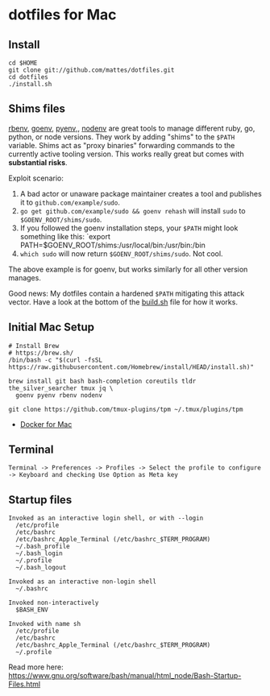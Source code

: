 # dotfiles for Mac

## Install

```
cd $HOME
git clone git://github.com/mattes/dotfiles.git
cd dotfiles
./install.sh
```

## Shims files

[rbenv](https://github.com/rbenv/rbenv), 
[goenv](https://github.com/syndbg/goenv), 
[pyenv,](https://github.com/pyenv/pyenv),
[nodenv](https://github.com/nodenv/nodenv) are great tools to manage different ruby, go, python, or node versions.
They work by adding "shims" to the `$PATH` variable. Shims act as "proxy binaries" forwarding commands
to the currently active tooling version. This works really great but comes with __substantial risks__.

Exploit scenario:
  1. A bad actor or unaware package maintainer creates a tool and publishes it to `github.com/example/sudo`.
  2. `go get github.com/example/sudo && goenv rehash` will install `sudo` to `$GOENV_ROOT/shims/sudo`.
  3. If you followed the goenv installation steps, your `$PATH` might look something like this:
    `export PATH=$GOENV_ROOT/shims:/usr/local/bin:/usr/bin:/bin
  4. `which sudo` will now return `$GOENV_ROOT/shims/sudo`. Not cool.

The above example is for goenv, but works similarly for all other version manages.

Good news: My dotfiles contain a hardened `$PATH` mitigating this attack vector.
Have a look at the bottom of the [build.sh](./build.sh) file for how it works.

## Initial Mac Setup

```
# Install Brew
# https://brew.sh/
/bin/bash -c "$(curl -fsSL https://raw.githubusercontent.com/Homebrew/install/HEAD/install.sh)"

brew install git bash bash-completion coreutils tldr the_silver_searcher tmux jq \
  goenv pyenv rbenv nodenv

git clone https://github.com/tmux-plugins/tpm ~/.tmux/plugins/tpm
```

* [Docker for Mac](https://hub.docker.com/editions/community/docker-ce-desktop-mac/)


## Terminal

```
Terminal -> Preferences -> Profiles -> Select the profile to configure -> Keyboard and checking Use Option as Meta key
```

## Startup files

```
Invoked as an interactive login shell, or with --login
  /etc/profile
  /etc/bashrc
  /etc/bashrc_Apple_Terminal (/etc/bashrc_$TERM_PROGRAM)
  ~/.bash_profile
  ~/.bash_login
  ~/.profile
  ~/.bash_logout

Invoked as an interactive non-login shell
  ~/.bashrc

Invoked non-interactively
  $BASH_ENV

Invoked with name sh
  /etc/profile
  /etc/bashrc
  /etc/bashrc_Apple_Terminal (/etc/bashrc_$TERM_PROGRAM)
  ~/.profile
```

Read more here: https://www.gnu.org/software/bash/manual/html_node/Bash-Startup-Files.html